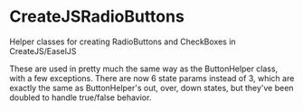 # CreateJSRadioButtons
Helper classes for creating RadioButtons and CheckBoxes in CreateJS/EaselJS 

These are used in pretty much the same way as the ButtonHelper class, with a few exceptions.
There are now 6 state params instead of 3, which are exactly the same as ButtonHelper's out, over, down states, but they've been doubled to handle true/false behavior. 
